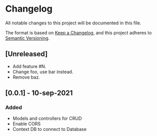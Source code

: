 # Changelog
All notable changes to this project will be documented in this file.

The format is based on [Keep a Changelog](https://keepachangelog.com/en/1.0.0/),
and this project adheres to [Semantic Versioning](https://semver.org/spec/v2.0.0.html).

## [Unreleased]
- Add feature #N.
- Change foo, use bar instead.
- Remove baz.

## [0.0.1] - 10-sep-2021
### Added
- Models and controllers for CRUD
- Enable CORS
- Context DB to connect to Database